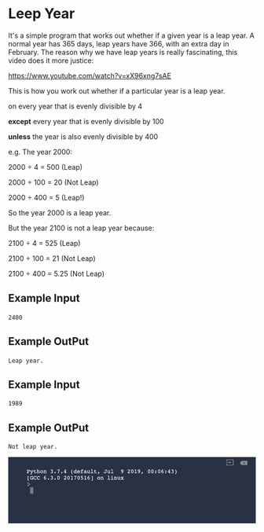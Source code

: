 
# Leep Year

It's a simple program that works out whether if a given year is a leap year. A normal year has 365 days, leap years have 366, with an extra day in February. The reason why we have leap years is really fascinating, this video does it more justice:

https://www.youtube.com/watch?v=xX96xng7sAE

This is how you work out whether if a particular year is a leap year.

on every year that is evenly divisible by 4

**except** every year that is evenly divisible by 100

**unless** the year is also evenly divisible by 400

e.g. The year 2000:

2000 ÷ 4 = 500 (Leap)

2000 ÷ 100 = 20 (Not Leap)

2000 ÷ 400 = 5 (Leap!)

So the year 2000 is a leap year.

But the year 2100 is not a leap year because:

2100 ÷ 4 = 525 (Leap)

2100 ÷ 100 = 21 (Not Leap)

2100 ÷ 400 = 5.25 (Not Leap)


## Example Input

```
2400
```

## Example OutPut

```
Leap year.
```

## Example Input

```
1989
```

## Example OutPut

```
Not leap year.
```

![Leep years](https://github.com/Abdurahman-hassan/100DaysOfCode/blob/DayThree/Day3/3.3.leepYear/3.3.leap_year.gif?raw=true)
